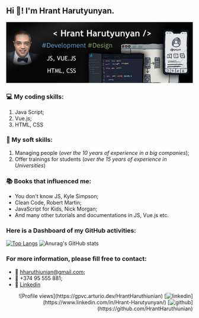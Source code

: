 ## Hi 👏!  I'm Hrant Harutyunyan.

<img src="MyBanner.jpg">

### 💻 My coding skills:
>
1. Java Script;
2. Vue.js;
3. HTML, CSS

### 🤹 My soft skills: 
>
1. Managing people (*over the 10 years of experience in a big companies*);
2. Offer trainings for students (*over the 15 years of experience in Universities*)

### 📚 Books that influenced me: 
>
+ You don't know JS, Kyle Simpson;
+ Clean Code, Robert Martin;
+ JavaScript for Kids, Nick Morgan;
+ And many other tutorials and documentations in JS, Vue.js etc.

### Here is a Dashboard of my GitHub activities:
>
[![Top Langs](https://github-readme-stats.vercel.app/api/top-langs/?username=HrantHaruthiunian)](https://github.com/anuraghazra/github-readme-stats)  ![Anurag's GitHub stats](https://github-readme-stats.vercel.app/api?username=HrantHaruthiunian&theme=radical&show_icons=true) 

### For more information, please fill free to contact:
>
+ 📧 hharuthiunian@gmail.com;
+ 📱 +374 95 555 881;
+ 🔗 <a href="http://linkedin.com/in/hrant-harutyunyan/" target="_blank">Linkedin</a>
>
<p align="right">
  ![Profile views](https://gpvc.arturio.dev/HrantHaruthiunian)  
  [<img src='https://cdn.jsdelivr.net/npm/simple-icons@3.0.1/icons/linkedin.svg' alt='linkedin' height='40'>](https://www.linkedin.com/in/Hrant-Harutyunyan/) 
  [<img src='https://cdn.jsdelivr.net/npm/simple-icons@3.0.1/icons/github.svg' alt='github' height='40'>](https://github.com/HrantHaruthiunian)  
</p>
